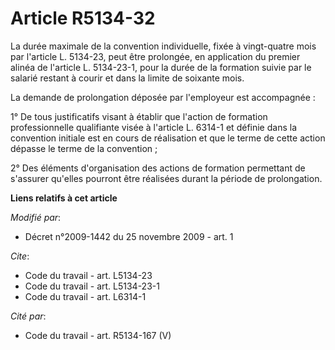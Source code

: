 # Article R5134-32

La durée maximale de la convention individuelle, fixée à vingt-quatre mois par l'article L. 5134-23, peut être prolongée, en
application du premier alinéa de l'article L. 5134-23-1, pour la durée de la formation suivie par le salarié restant à courir
et dans la limite de soixante mois. 

La demande de prolongation déposée par l'employeur est accompagnée : 

1° De tous justificatifs visant à établir que l'action de formation professionnelle qualifiante visée à l'article L. 6314-1
et définie dans la convention initiale est en cours de réalisation et que le terme de cette action dépasse le terme de la
convention ; 

2° Des éléments d'organisation des actions de formation permettant de s'assurer qu'elles pourront être réalisées durant la
période de prolongation.

**Liens relatifs à cet article**

_Modifié par_:

  - Décret n°2009-1442 du 25 novembre 2009 - art. 1

_Cite_:

  - Code du travail - art. L5134-23
  - Code du travail - art. L5134-23-1
  - Code du travail - art. L6314-1

_Cité par_:

  - Code du travail - art. R5134-167 (V)

